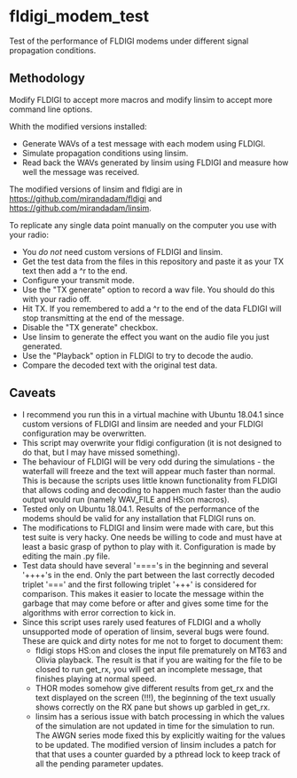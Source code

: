 # fldigi_modem_test
Test of the performance of FLDIGI modems under different signal propagation conditions.

## Methodology

Modify FLDIGI to accept more macros and modify linsim to accept more command line options.

Whith the modified versions installed:

* Generate WAVs of a test message with each modem using FLDIGI.
* Simulate propagation conditions using linsim.
* Read back the WAVs generated by linsim using FLDIGI and measure how well the message was received.

The modified versions of linsim and fldigi are in https://github.com/mirandadam/fldigi and https://github.com/mirandadam/linsim.


To replicate any single data point manually on the computer you use with your radio:
* You _do not_ need custom versions of FLDIGI and linsim.
* Get the test data from the files in this repository and paste it as your TX text then add a ^r to the end.
* Configure your transmit mode.
* Use the "TX generate" option to record a wav file. You should do this with your radio off.
* Hit TX. If you remembered to add a ^r to the end of the data FLDIGI will stop transmitting at the end of the message.
* Disable the "TX generate" checkbox.
* Use linsim to generate the effect you want on the audio file you just generated.
* Use the "Playback" option in FLDIGI to try to decode the audio.
* Compare the decoded text with the original test data.

## Caveats

* I recommend you run this in a virtual machine with Ubuntu 18.04.1 since custom versions of FLDIGI and linsim are needed and your FLDIGI configuration may be overwritten.
* This script may overwrite your fldigi configuration (it is not designed to do that, but I may have missed something).
* The behaviour of FLDIGI will be very odd during the simulations - the waterfall will freeze and the text will appear much faster than normal. This is because the scripts uses little known functionality from FLDIGI that allows coding and decoding to happen much faster than the audio output would run (namely WAV_FILE and HS:on macros).
* Tested only on Ubuntu 18.04.1. Results of the performance of the modems should be valid for any installation that FLDIGI runs on.
* The modifications to FLDIGI and linsim were made with care, but this test suite is very hacky. One needs be willing to code and must have at least a basic grasp of python to play with it. Configuration is made by editing the main .py file.
* Test data should have several '===='s in the beginning and several '++++'s in the end. Only the part between the last correctly decoded triplet '===' and the first following triplet '+++' is considered for comparison. This makes it easier to locate the message within the garbage that may come before or after and gives some time for the algorithms with error correction to kick in.
* Since this script uses rarely used features of FLDIGI and a wholly unsupported mode of operation of linsim, several bugs were found. These are quick and dirty notes for me not to forget to document them:
    * fldigi stops HS:on and closes the input file prematurely on MT63 and Olivia playback. The result is that if you are waiting for the file to be closed to run get_rx, you will get an incomplete message, that finishes playing at normal speed.
    * THOR modes somehow give different results from get_rx and the text displayed on the screen (!!!), the beginning of the text usually shows correctly on the RX pane but shows up garbled in get_rx.
    * linsim has a serious issue with batch processing in which the values of the simulation are not updated in time for the simulation to run. The AWGN series mode fixed this by explicitly waiting for the values to be updated. The modified version of linsim includes a patch for that that uses a counter guarded by a pthread lock to keep track of all the pending parameter updates.

